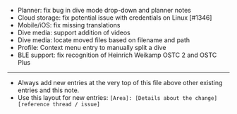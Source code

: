- Planner: fix bug in dive mode drop-down and planner notes
- Cloud storage: fix potential issue with credentials on Linux [#1346]
- Mobile/iOS: fix missing translations
- Dive media: support addition of videos
- Dive media: locate moved files based on filename and path
- Profile: Context menu entry to manually split a dive
- BLE support: fix recognition of Heinrich Weikamp OSTC 2 and OSTC Plus
---
* Always add new entries at the very top of this file above other existing entries and this note.
* Use this layout for new entries: `[Area]: [Details about the change] [reference thread / issue]`
